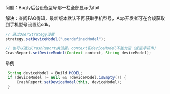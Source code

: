 问题：Bugly后台设备型号那一栏全部显示为fail

解决：查阅FAQ得知，最新版本默认不再获取手机型号，App开发者可在合规获取到手机型号设置给sdk。

```c#
// 通过UserStrategy设置
strategy.setDeviceModel("userdefinedModel");
```

```java
// 也可以通过CrashReport类设置，context和deviceModel不能为空（或空字符串）
CrashReport.setDeviceModel(Context context, String deviceModel);
```

举例

```java
 String deviceModel = Build.MODEL;
 if (deviceModel != null && !deviceModel.isEmpty()) {
     CrashReport.setDeviceModel(this, deviceModel);
 }
```